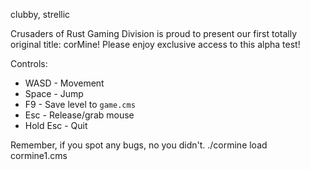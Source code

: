 clubby, strellic

Crusaders of Rust Gaming Division is proud to present our first totally original title: corMine! Please enjoy exclusive access to this alpha test!

Controls:

- WASD - Movement
- Space - Jump
- F9 - Save level to `game.cms`
- Esc - Release/grab mouse
- Hold Esc - Quit

Remember, if you spot any bugs, no you didn't. ./cormine load cormine1.cms
